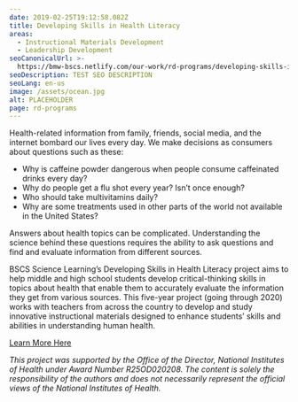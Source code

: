 ```yaml
---
date: 2019-02-25T19:12:58.082Z
title: Developing Skills in Health Literacy
areas:
  - Instructional Materials Development
  - Leadership Development
seoCanonicalUrl: >-
  https://bmw-bscs.netlify.com/our-work/rd-programs/developing-skills-in-health-literacy
seoDescription: TEST SEO DESCRIPTION
seoLang: en-us
image: /assets/ocean.jpg
alt: PLACEHOLDER
page: rd-programs
---
```

Health-related information from family, friends, social media, and the internet bombard our lives every day. We make decisions as consumers about questions such as these:
* Why is caffeine powder dangerous when people consume caffeinated drinks every day?
* Why do people get a flu shot every year? Isn’t once enough?
* Who should take multivitamins daily?
* Why are some treatments used in other parts of the world not available in the United States?

Answers about health topics can be complicated. Understanding the science behind these questions requires the ability to ask questions and find and evaluate information from different sources.

BSCS Science Learning’s Developing Skills in Health Literacy project aims to help middle and high school students develop critical-thinking skills in topics about health that enable them to accurately evaluate the information they get from various sources. This five-year project (going through 2020) works with teachers from across the country to develop and study innovative instructional materials designed to enhance students’ skills and abilities in understanding human health. 

<a class="btn btn-outline-secondary" href="http://healthliteracyft.bscs.org/" target="_blank" rel="noopener noreferrer">Learn More Here</a>

*This project was supported by the Office of the Director, National Institutes of Health under Award Number R25OD020208. The content is solely the responsibility of the authors and does not necessarily represent the official views of the National Institutes of Health.*
